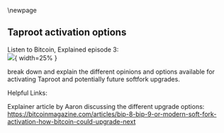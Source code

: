 \newpage
## Taproot activation options

Listen to Bitcoin, Explained episode 3:\
![](qr/03.png){ width=25% }

break down and explain the different opinions and options available for activating Taproot and potentially future softfork upgrades.

Helpful Links:

Explainer article by Aaron discussing the different upgrade options:
https://bitcoinmagazine.com/articles/bip-8-bip-9-or-modern-soft-fork-activation-how-bitcoin-could-upgrade-next
